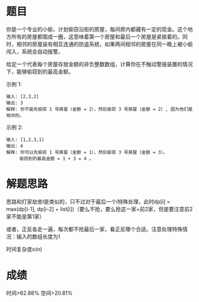 # 题目
你是一个专业的小偷，计划偷窃沿街的房屋，每间房内都藏有一定的现金。这个地方所有的房屋都围成一圈，这意味着第一个房屋和最后一个房屋是紧挨着的。同时，相邻的房屋装有相互连通的防盗系统，如果两间相邻的房屋在同一晚上被小偷闯入，系统会自动报警。

给定一个代表每个房屋存放金额的非负整数数组，计算你在不触动警报装置的情况下，能够偷窃到的最高金额。

示例 1:

    输入: [2,3,2]
    输出: 3
    解释: 你不能先偷窃 1 号房屋（金额 = 2），然后偷窃 3 号房屋（金额 = 2）, 因为他们是相邻的。
示例 2:

    输入: [1,2,3,1]
    输出: 4
    解释: 你可以先偷窃 1 号房屋（金额 = 1），然后偷窃 3 号房屋（金额 = 3）。
         偷窃到的最高金额 = 1 + 3 = 4 。

# 解题思路
思路和打家劫舍I是类似的，只不过对于最后一个i特殊处理，此时dp[i] = max(dp[i-1], dp[i-2] + list[i])（要么不抢，要么抢这一家+前2家，但是要注意前2家不能是第1家）

或者，正反各走一遍，每次都不抢最后一家，看正反哪个合适。注意处理特殊情况：输入的数组长度为1

时间复杂度o(n)

# 成绩
时间>62.88%
空间>20.81%
